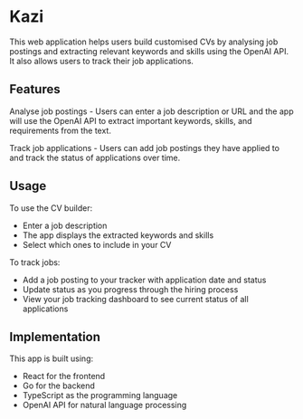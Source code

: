 # Kazi

This web application helps users build customised CVs by analysing job postings and extracting relevant keywords and skills using the OpenAI API. It also allows users to track their job applications.

## Features

Analyse job postings - Users can enter a job description or URL and the app will use the OpenAI API to extract important keywords, skills, and requirements from the text.

Track job applications - Users can add job postings they have applied to and track the status of applications over time.

## Usage

To use the CV builder:

- Enter a job description
- The app displays the extracted keywords and skills
- Select which ones to include in your CV

To track jobs:

- Add a job posting to your tracker with application date and status
- Update status as you progress through the hiring process
- View your job tracking dashboard to see current status of all applications

## Implementation

This app is built using:

- React for the frontend
- Go for the backend
- TypeScript as the programming language
- OpenAI API for natural language processing
